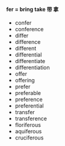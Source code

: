 #### fer = bring take 带 拿

- confer
- conference
- differ
- difference
- different
- differential
- differentiate
- differentiation
- offer
- offering
- prefer
- preferable
- preference
- preferential
- transfer
- transference
- floriferous
- aquiferous
- cruciferous
